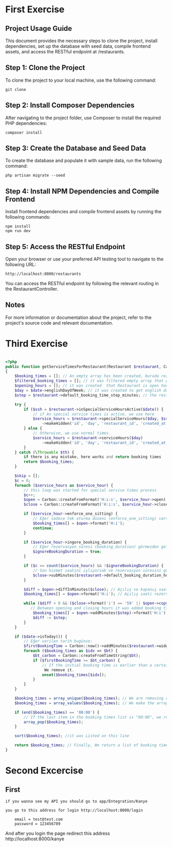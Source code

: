 # First Exercise

## Project Usage Guide

This document provides the necessary steps to clone the project, install dependencies, set up the database with seed data, compile frontend assets, and access the RESTful endpoint at /restaurants.

## Step 1: Clone the Project

To clone the project to your local machine, use the following command:

```
git clone

```

## Step 2: Install Composer Dependencies

After navigating to the project folder, use Composer to install the required PHP dependencies:

```
composer install
```

## Step 3: Create the Database and Seed Data

To create the database and populate it with sample data, run the following command:

```
php artisan migrate --seed
```

## Step 4: Install NPM Dependencies and Compile Frontend

Install frontend dependencies and compile frontend assets by running the following commands:

```
npm install
npm run dev
```

## Step 5: Access the RESTful Endpoint

Open your browser or use your preferred API testing tool to navigate to the following URL:

```
http://localhost:8000/restaurants
```

You can access the RESTful endpoint by following the relevant routing in the RestaurantController.

## Notes

For more information or documentation about the project, refer to the project's source code and relevant documentation.

# Third Exercise

```php

<?php
public function getServiceTimesForRestaurant(Restaurant $restaurant, Carbon $date, $ignoreBookingDuration = false)
{
    $booking_times = []; // An empty array has been created, burada rezervasyon for booking times
    $filtered_booking_times = []; // it was filtered empty array that get booking times
    $opening_hours = []; // it was created  that Restaurant is open hours
    $day = $date->englishDayOfWeek; // it was created to get english day of week
    $step = $restaurant->default_booking_time_step_minutes; // the restaurant was determined that default booking steps

    try {
        if ($ssh = $restaurant->inSpecialServiceHoursActive($date)) {
            // if An special service times is active, we use here
            $service_hours = $restaurant->specialServiceHours($day, $ssh->id)
                ->makeHidden('id', 'day', 'restaurant_id', 'created_at', 'updated_at'); // hidden them
        } else {
            // Otherwise, we use normal times.
            $service_hours = $restaurant->serviceHours($day)
                ->makeHidden('id', 'day', 'restaurant_id', 'created_at', 'updated_at'); // hidden them
        }
    } catch (\Throwable $th) {
        if there is any mistake, here works and return booking times
        return $booking_times;
    }

    $skip = [];
    $c = 0;
    foreach ($service_hours as $service_hour) {
        // this loop was started for special service times process
        $c++;
        $open = Carbon::createFromFormat('H:i:s', $service_hour->open); // Açılış saati
        $close = Carbon::createFromFormat('H:i:s', $service_hour->close); // Kapanış saati

        if ($service_hour->enforce_one_sitting) {
            // Eğer sadece tek oturma düzeni (enforce_one_sitting) varsa, açılış saatini rezervasyon saatleri listesine ekliyoruz.
            $booking_times[] = $open->format('H:i');
            continue;
        }

        if ($service_hour->ingore_booking_duration) {
            // Eğer rezervasyon süresi (booking_duration) görmezden gelinmesi gerekiyorsa, bu durumu işaretliyoruz.
            $ignoreBookingDuration = true;
        }

        if ($c == count($service_hours) && !$ignoreBookingDuration) {
            // Son hizmet saatini işliyorsak ve rezervasyon süresini göz ardı etmiyorsak, kapanış saatinden rezervasyon süresini çıkarıyoruz.
            $close->subMinutes($restaurant->default_booking_duration_hours);
        }

        $diff = $open->diffInMinutes($close); // Açılış ve kapanış saatleri arasındaki farkı hesaplıyoruz.
        $booking_times[] = $open->format('H:i'); // Açılış saati rezervasyon saatleri listesine ekleniyor.

        while ($diff > 0 && ($close->format('i') == '59' || $open->copy()->addMinutes($step)->lte($close))) {
           // Between opening and closing hours it was added booking times that it was determined
            $booking_times[] = $open->addMinutes($step)->format('H:i');
            $diff -= $step;
        }
    }

    if ($date->isToday()) {
        // Eğer verilen tarih bugünse:
        $firstBookingTime = Carbon::now()->addMinutes($restaurant->widget_booking_minutes_before);
        foreach ($booking_times as $idx => $bt) {
            $bt_carbon = Carbon::createFromTimeString($bt);
            if ($firstBookingTime >= $bt_carbon) {
                // If the initial booking time is earlier than a certain number of minutes this time from the booking time list.
                 We remove it.
                unset($booking_times[$idx]);
            }
        }
    }

    $booking_times = array_unique($booking_times); // We are removing duplicate booking times.
    $booking_times = array_values($booking_times); // We make the array sequential by indexing it again.

    if (end($booking_times) == '00:00') {
        // If the last item in the booking times list is "00:00", we remove this time.
        array_pop($booking_times);
    }

    sort($booking_times); //it was Listed on this line

    return $booking_times; // Finally, We return a list of booking times.
}

```

# Second Excercise

## First

    if you wanna see my API you should go to app/Entegration/Kanye

    you go to this address for login http://localhost:8000/login

```
    email = test@test.com
    password = 123456789
```

And after you login the page redirect this address http://localhost:8000/kanye
